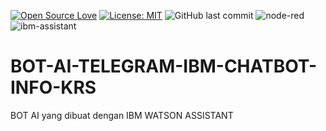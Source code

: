 [![Open Source Love](https://badges.frapsoft.com/os/v1/open-source.svg?style=flat)](https://github.com/ellerbrock/open-source-badges/)
[![License: MIT](https://img.shields.io/badge/License-MIT-green.svg)](https://opensource.org/licenses/MIT)
![GitHub last commit](https://img.shields.io/github/last-commit/devancakra/BOT-AI-TELEGRAM-IBM-CHATBOT-INFO-KRS)
![node-red](https://img.shields.io/badge/-Node%20Red-light?style=flat&logo=node-red&color=df0909)
![ibm-assistant](https://img.shields.io/badge/-IBM%20Watson%20Assistant-light?style=flat&logo=ibm&color=0a00da)

# BOT-AI-TELEGRAM-IBM-CHATBOT-INFO-KRS
BOT AI yang dibuat dengan IBM WATSON ASSISTANT
